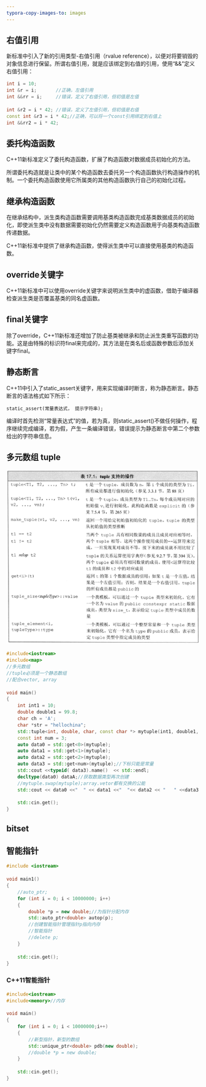 ```yaml
---
typora-copy-images-to: images
---
```


## 右值引用

新标准中引入了新的引用类型-右值引用（rvalue reference），以便对将要销毁的对象信息进行保留。所谓右值引用，就是应该绑定到右值的引用，使用“&&”定义右值引用：

```c++
int i = 10;
int &r = i;       //正确，左值引用
int &&rr = i;     //错误，定义了右值引用，但初值是左值

int &r2 = i * 42; //错误，定义了左值引用，但初值是右值
const int &r3 = i * 42;//正确，可以将一个const引用绑定到右值上
int &&rr2 = i * 42; 
```

## 委托构造函数

C++11新标准定义了委托构造函数，扩展了构造函数对数据成员初始化的方法。

所谓委托构造就是让类中的某个构造函数去委托另一个构造函数执行构造操作的机制。一个委托构造函数使用它所属类的其他构造函数执行自己的初始化过程。

## 继承构造函数

在继承结构中，派生类构造函数需要调用基类构造函数完成基类数据成员的初始化，即使派生类中没有数据需要初始化仍然需要定义构造函数用于向基类构造函数传递数据。

C++11新标准中提供了继承构造函数，使得派生类中可以直接使用基类的构造函数。

## override关键字

C++11新标准中可以使用override关键字来说明派生类中的虚函数，借助于编译器检查派生类是否覆盖基类的同名虚函数。

## final关键字

除了override，C++11新标准还增加了防止基类被继承和防止派生类重写函数的功能。这是由特殊的标识符final来完成的，其方法是在类名后或函数参数后添加关键字final。

## 静态断言

C++11中引入了static_assert关键字，用来实现编译时断言，称为静态断言。静态断言的语法格式如下所示：

```
static_assert(常量表达式， 提示字符串);
```

编译时首先检测“常量表达式”的值，若为真，则static_assert()不做任何操作，程序继续完成编译，若为假，产生一条编译错误，错误提示为静态断言中第二个参数给出的字符串信息。

## 多元数组 tuple

![1500136771914](images/1500136771914.png)

```C++
#include<iostream>  
#include<map>  
//多元数组  
//tuple必须是一个静态数组
//配合vector, array  
  
void main()
{  
    int int1 = 10;  
    double double1 = 99.8;  
    char ch = 'A';  
    char *str = "hellochina";  
    std::tuple<int, double, char, const char *> mytuple(int1, double1, ch, str);  
    const int num = 3;  
    auto data0 = std::get<0>(mytuple);  
    auto data1 = std::get<1>(mytuple);  
    auto data2 = std::get<2>(mytuple);  
    auto data3 = std::get<num>(mytuple);//下标只能是常量  
    std::cout <<typeid( data3).name()  << std::endl;  
    decltype(data0) dataA;//获取数据类型再次创建  
    //mytuple.swap(mytuple);array.vetor都有交换的公能  
    std::cout << data0 <<"  " << data1 <<"  "<< data2 << "   " <<data3 << std::endl;  
  
    std::cin.get();  
}  
```

## bitset

## 智能指针

```C++
#include <iostream>  
  
void main1()  
{  
    //auto_ptr;  
    for (int i = 0; i < 10000000; i++)  
    {  
        double *p = new double;//为指针分配内存  
        std::auto_ptr<double> autop(p);  
        //创建智能指针管理指针p指向内存  
        //智能指针
        //delete p;  
    }  
  
    std::cin.get();  
}
```

### C++11智能指针

```C++
#include<iostream>  
#include<memory>//内存  
  
void main()  
{  
    for (int i = 0; i < 10000000;i++)  
    {  
        //新型指针，新型的数组          
        std::unique_ptr<double> pdb(new double);  
        //double *p = new double;  
    }  
  
    std::cin.get();  
}
```
